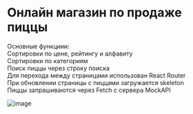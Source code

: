 # Онлайн магазин по продаже пиццы 

Основные функциии: <br>
Сортировки по цене, рейтингу и алфавиту<br>
Сортировки по категориям<br>
Поиск пиццы через строку поиска<br>
Для перехода между страницами использован React Router <br>
При обновлении страницы с пиццами загружается skeleton <br>
Пиццы запрашиваются через Fetch с сервера MockAPI<br>


![image](https://user-images.githubusercontent.com/48648751/197194114-f82e0956-be66-4965-9e22-c9b961803c4b.png)
